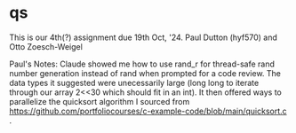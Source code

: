 # qs
 
This is our 4th(?) assignment due 19th Oct, '24.
Paul Dutton (hyf570) and Otto Zoesch-Weigel


Paul's Notes:
Claude showed me how to use rand_r for thread-safe rand number generation instead of rand when prompted for a code review. The data types it suggested were unecessarily large (long long to iterate through our array 2<<30 which should fit in an int). It then offered ways to parallelize the quicksort algorithm I sourced from https://github.com/portfoliocourses/c-example-code/blob/main/quicksort.c . 
